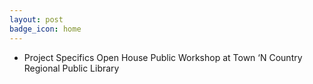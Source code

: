 ```yaml
---
layout: post
badge_icon: home
---
```


* Project Specifics Open House Public Workshop at Town ‘N Country Regional Public Library
